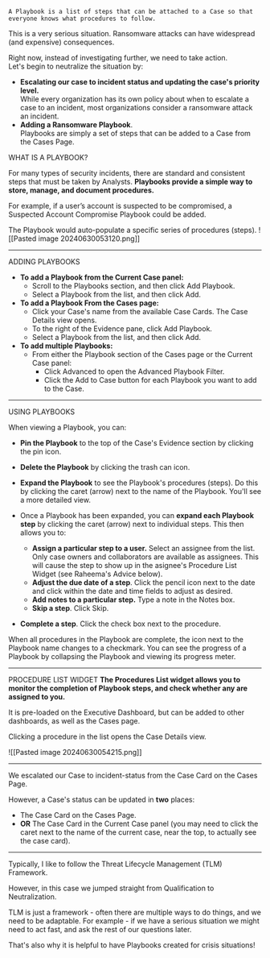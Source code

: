 
```
A Playbook is a list of steps that can be attached to a Case so that everyone knows what procedures to follow.
```


This is a very serious situation. Ransomware attacks can have widespread (and expensive) consequences.

Right now, instead of investigating further, we need to take action. Let's begin to neutralize the situation by:

- **E****scalating our case to incident status and u****pdating the case's priority level.**   
    While every organization has its own policy about when to escalate a case to an incident, most organizations consider a ransomware attack an incident. 
- **Adding a Ransomware Playbook**.   
    Playbooks are simply a set of steps that can be added to a Case from the Cases Page.


WHAT IS A PLAYBOOK?

For many types of security incidents, there are standard and consistent steps that must be taken by Analysts. **Playbooks provide a simple way to store, manage, and document procedures.** 

For example, if a user’s account is suspected to be compromised, a Suspected Account Compromise Playbook could be added. 

The Playbook would auto-populate a specific series of procedures (steps).
![[Pasted image 20240630053120.png]]


<hr>

ADDING PLAYBOOKS

- **To add a Playbook from the Current Case panel:**
    - Scroll to the Playbooks section, and then click Add Playbook.
    - Select a Playbook from the list, and then click Add.
- **To add a Playbook From the Cases page:**
    - Click your Case's name from the available Case Cards. The Case Details view opens.
    - To the right of the Evidence pane, click Add Playbook.
    - Select a Playbook from the list, and then click Add.
- **To add multiple Playbooks:**
    - From either the Playbook section of the Cases page or the Current Case panel:
        - Click Advanced to open the Advanced Playbook Filter. 
        - Click the Add to Case button for each Playbook you want to add to the Case. 


<hr>

USING PLAYBOOKS

When viewing a Playbook, you can:

- **Pin the Playbook** to the top of the Case's Evidence section by clicking the pin icon.
- **Delete the Playbook** by clicking the trash can icon.
- **Expand the Playbook** to see the Playbook's procedures (steps). Do this by clicking the caret (arrow) next to the name of the Playbook. You'll see a more detailed view.
- Once a Playbook has been expanded, you can **expand each Playbook step** by clicking the caret (arrow) next to individual steps. This then allows you to:
    
    - **Assign a particular step to a user.** Select an assignee from the list. Only case owners and collaborators are available as assignees. This will cause the step to show up in the asignee's Procedure List Widget (see Raheema's Advice below).
    - **Adjust the due date of a step**. Click the pencil icon next to the date and click within the date and time fields to adjust as desired. 
    - **Add notes to a particular step.** Type a note in the Notes box.
    - **Skip a step**. Click Skip.
- **Complete a step**. Click the check box next to the procedure.

When all procedures in the Playbook are complete, the icon next to the Playbook name changes to a checkmark. You can see the progress of a Playbook by collapsing the Playbook and viewing its progress meter. 


<hr>


PROCEDURE LIST WIDGET
**The Procedures List widget allows you to monitor the completion of Playbook steps, and check whether any are assigned to you.**

It is pre-loaded on the Executive Dashboard, but can be added to other dashboards, as well as the Cases page.

Clicking a procedure in the list opens the Case Details view.

![[Pasted image 20240630054215.png]]


<hr>


We escalated our Case to incident-status from the Case Card on the Cases Page.

However, a Case's status can be updated in **two** places:
- The Case Card on the Cases Page.
- **OR** The Case Card in the Current Case panel (you may need to click the caret next to the name of the current case, near the top, to actually see the case card).


<hr>


Typically, I like to follow the Threat Lifecycle Management (TLM) Framework. 

However, in this case we jumped straight from Qualification to Neutralization. 

TLM is just a framework - often there are multiple ways to do things, and we need to be adaptable. For example - if we have a serious situation we might need to act fast, and ask the rest of our questions later. 

That's also why it is helpful to have Playbooks created for crisis situations!

